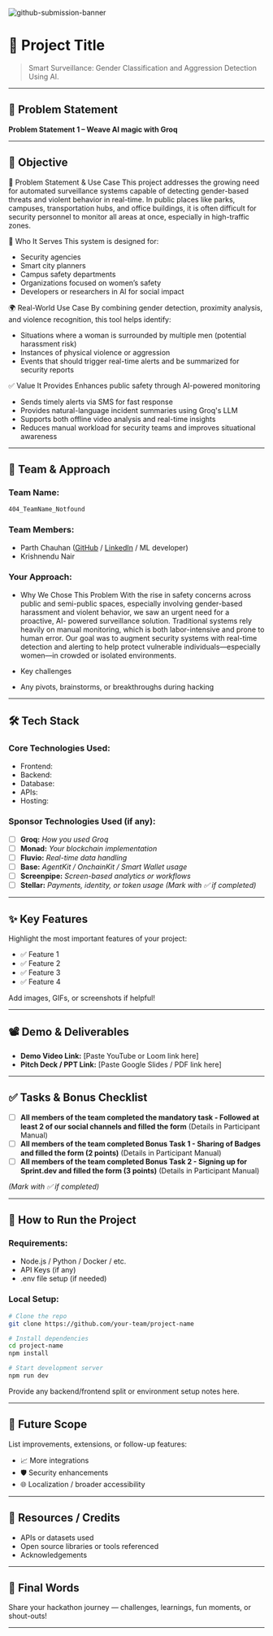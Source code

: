 ![github-submission-banner](https://github.com/user-attachments/assets/a1493b84-e4e2-456e-a791-ce35ee2bcf2f)

# 🚀 Project Title

> Smart Surveillance: Gender Classification and Aggression Detection Using AI.

---

## 📌 Problem Statement
 
**Problem Statement 1 – Weave AI magic with Groq**

---

## 🎯 Objective

🎯 Problem Statement & Use Case
This project addresses the growing need for automated surveillance systems capable of detecting gender-based threats and violent behavior in real-time. In public places like parks, campuses, transportation hubs, and office buildings, it is often difficult for security personnel to monitor all areas at once, especially in high-traffic zones.

👥 Who It Serves
This system is designed for:
- Security agencies
- Smart city planners
- Campus safety departments
- Organizations focused on women’s safety
- Developers or researchers in AI for social impact

🌍 Real-World Use Case
By combining gender detection, proximity analysis, and violence recognition, this tool helps identify:
- Situations where a woman is surrounded by multiple men (potential harassment risk)
- Instances of physical violence or aggression
- Events that should trigger real-time alerts and be summarized for security reports

✅ Value It Provides
Enhances public safety through AI-powered monitoring
- Sends timely alerts via SMS for fast response
- Provides natural-language incident summaries using Groq's LLM
- Supports both offline video analysis and real-time insights
- Reduces manual workload for security teams and improves situational awareness

---

## 🧠 Team & Approach

### Team Name:  
`404_TeamName_Notfound`

### Team Members:  
- Parth Chauhan ([GitHub](https://github.com/ParthChauhan1658) / [LinkedIn](www.linkedin.com/in/parth-chauhan-6bbb69295) / ML developer)  
- Krishnendu Nair  

### Your Approach:  
- Why We Chose This Problem
  With the rise in safety concerns across public and semi-public spaces, especially involving gender-based harassment and violent behavior, we saw an urgent need for a proactive, AI-      powered surveillance solution. Traditional systems rely heavily on manual monitoring, which is both labor-intensive and prone to human error. Our goal was to augment security systems    with real-time detection and alerting to help protect vulnerable individuals—especially women—in crowded or isolated environments. 
- Key challenges
  
- Any pivots, brainstorms, or breakthroughs during hacking  

---

## 🛠️ Tech Stack

### Core Technologies Used:
- Frontend:
- Backend:
- Database:
- APIs:
- Hosting:

### Sponsor Technologies Used (if any):
- [ ] **Groq:** _How you used Groq_  
- [ ] **Monad:** _Your blockchain implementation_  
- [ ] **Fluvio:** _Real-time data handling_  
- [ ] **Base:** _AgentKit / OnchainKit / Smart Wallet usage_  
- [ ] **Screenpipe:** _Screen-based analytics or workflows_  
- [ ] **Stellar:** _Payments, identity, or token usage_
*(Mark with ✅ if completed)*
---

## ✨ Key Features

Highlight the most important features of your project:

- ✅ Feature 1  
- ✅ Feature 2  
- ✅ Feature 3  
- ✅ Feature 4  

Add images, GIFs, or screenshots if helpful!

---

## 📽️ Demo & Deliverables

- **Demo Video Link:** [Paste YouTube or Loom link here]  
- **Pitch Deck / PPT Link:** [Paste Google Slides / PDF link here]  

---

## ✅ Tasks & Bonus Checklist

- [ ] **All members of the team completed the mandatory task - Followed at least 2 of our social channels and filled the form** (Details in Participant Manual)  
- [ ] **All members of the team completed Bonus Task 1 - Sharing of Badges and filled the form (2 points)**  (Details in Participant Manual)
- [ ] **All members of the team completed Bonus Task 2 - Signing up for Sprint.dev and filled the form (3 points)**  (Details in Participant Manual)

*(Mark with ✅ if completed)*

---

## 🧪 How to Run the Project

### Requirements:
- Node.js / Python / Docker / etc.
- API Keys (if any)
- .env file setup (if needed)

### Local Setup:
```bash
# Clone the repo
git clone https://github.com/your-team/project-name

# Install dependencies
cd project-name
npm install

# Start development server
npm run dev
```

Provide any backend/frontend split or environment setup notes here.

---

## 🧬 Future Scope

List improvements, extensions, or follow-up features:

- 📈 More integrations  
- 🛡️ Security enhancements  
- 🌐 Localization / broader accessibility  

---

## 📎 Resources / Credits

- APIs or datasets used  
- Open source libraries or tools referenced  
- Acknowledgements  

---

## 🏁 Final Words

Share your hackathon journey — challenges, learnings, fun moments, or shout-outs!

---
